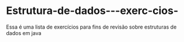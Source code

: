 # Estrutura-de-dados---exerc-cios-
Essa é uma lista de exercícios para fins de revisão sobre estruturas de dados em java
